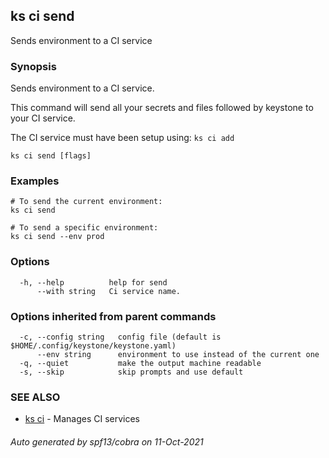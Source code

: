 ## ks ci send

Sends environment to a CI service

### Synopsis

Sends environment to a CI service.

This command will send all your secrets and files followed by keystone to your CI service.

The CI service must have been setup using: `ks ci add`


```
ks ci send [flags]
```

### Examples

```
# To send the current environment:
ks ci send

# To send a specific environment:
ks ci send --env prod

```

### Options

```
  -h, --help          help for send
      --with string   Ci service name.
```

### Options inherited from parent commands

```
  -c, --config string   config file (default is $HOME/.config/keystone/keystone.yaml)
      --env string      environment to use instead of the current one
  -q, --quiet           make the output machine readable
  -s, --skip            skip prompts and use default
```

### SEE ALSO

* [ks ci](ks_ci.md)	 - Manages CI services

###### Auto generated by spf13/cobra on 11-Oct-2021
